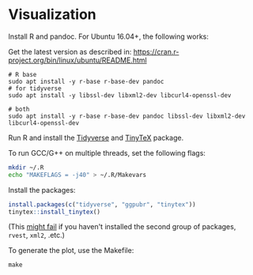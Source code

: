 # Visualization

Install R and pandoc. For Ubuntu 16.04+, the following works:

Get the latest version as described in: https://cran.r-project.org/bin/linux/ubuntu/README.html

```console
# R base
sudo apt install -y r-base r-base-dev pandoc
# for tidyverse
sudo apt install -y libssl-dev libxml2-dev libcurl4-openssl-dev

# both
sudo apt install -y r-base r-base-dev pandoc libssl-dev libxml2-dev libcurl4-openssl-dev
```

Run R and install the [Tidyverse](https://www.tidyverse.org/) and [TinyTeX](https://yihui.name/tinytex/) package.

To run GCC/G++ on multiple threads, set the following flags:

```bash
mkdir ~/.R
echo "MAKEFLAGS = -j40" > ~/.R/Makevars
```

Install the packages:

```R
install.packages(c("tidyverse", "ggpubr", "tinytex"))
tinytex::install_tinytex()
```

(This [might fail](https://github.com/FTSRG/cheat-sheets/wiki/R-programming-language#installing-tidyverse-on-ubuntu) if you haven't installed the second group of packages, `rvest`, `xml2`, .etc.)

To generate the plot, use the Makefile:

```console
make
```

